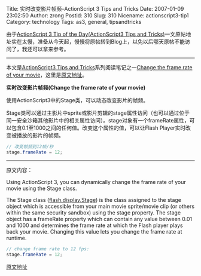 Title: 实时改变影片帧频-ActionScript 3 Tips and Tricks
Date: 2007-01-09 23:02:50
Author: zrong
Postid: 310
Slug: 310
Nicename: actionscript3-tip1
Category: technology
Tags: as3, general, tipsandtricks

由于[ActionScript 3 Tip of the Day(ActionScript3 Tips and Tricks)](http://zengrong.net/post/307.htm)一文原帖地址实在太慢，准备从今天起，慢慢将原帖转到Blog上，以免以后哪天原帖不能访问了，我还可以拿来参考。

----

本文是[ActionScript3 Tips and Tricks](http://www.kirupa.com/forum/showthread.php?t=223798)系列阅读笔记之一[Change the frame rate of your movie](http://www.kirupa.com/forum/showthread.php?p=1876826#post1876826)，这里是[原文地址](http://www.kirupa.com/forum/showthread.php?p=1876826#post1876826)。

**实时改变影片帧频(Change the frame rate of your movie)**

使用ActionScript3中的Stage类，可以动态改变影片的帧频。

Stage类可以通过主影片中sprite或影片剪辑的stage属性访问（也可以通过位于同一安全沙箱其他影片中的相关属性访问）。stage对象有一个frameRate属性，可以包含0.1至1000之间的任何值。改变这个属性的值，可以让Flash Player实时改变被播放的影片的帧频。<!--more-->

``` ActionScript
// 改变帧频到12帧/秒
stage.frameRate = 12;
```

----

原文内容：

Using ActionScript 3, you can dynamically change the frame rate of your movie using the Stage class.

The Stage class ([flash.display.Stage](http://livedocs.macromedia.com/flex/2/langref/flash/display/Stage.html)) is the class assigned to the stage object which is accessible from your main movie sprite/movie clip (or others within the same security sandbox) using the stage property. The stage object has a frameRate property which can contain any value between 0.01 and 1000 and determines the frame rate at which the Flash player plays back your movie. Changing this value lets you change the frame rate at runtime.

``` ActionScript
// change frame rate to 12 fps:
stage.frameRate = 12;
```

[原文地址](http://www.kirupa.com/forum/showthread.php?p=1876826#post1876826)

